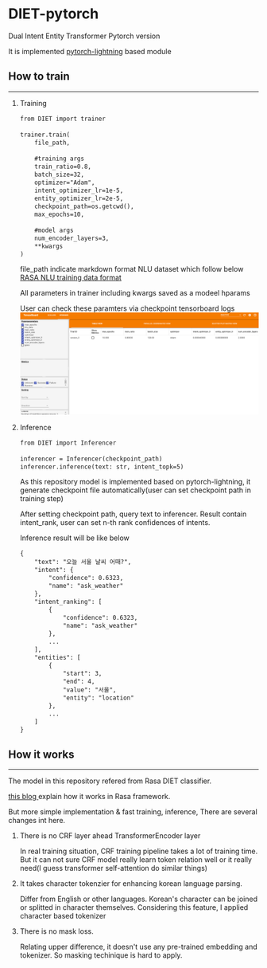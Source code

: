 # DIET-pytorch
Dual Intent Entity Transformer Pytorch version

It is implemented [pytorch-lightning](https://github.com/PyTorchLightning/pytorch-lightning) based module

## How to train
---
1. Training 

    ```
    from DIET import trainer

    trainer.train(
        file_path,

        #training args
        train_ratio=0.8,
        batch_size=32,
        optimizer="Adam",
        intent_optimizer_lr=1e-5,
        entity_optimizer_lr=2e-5,
        checkpoint_path=os.getcwd(),
        max_epochs=10,

        #model args
        num_encoder_layers=3,
        **kwargs
    )
    ```

    file_path indicate markdown format NLU dataset which follow below [RASA NLU training data format](https://rasa.com/docs/rasa/nlu/training-data-format/#markdown-format)

    All parameters in trainer including kwargs saved as a modeel hparams

    User can check these paramters via checkpoint tensorboard logs
    ![tensorboard log](img/tensorboard_log.PNG)

2. Inference

    ```
    from DIET import Inferencer

    inferencer = Inferencer(checkpoint_path)
    inferencer.inference(text: str, intent_topk=5)
    ```

    As this repository model is implemented based on pytorch-lightning, it generate checkpoint file automatically(user can set checkpoint path in training step)

    After setting checkpoint path, query text to inferencer. Result contain intent_rank, user can set n-th rank confidences of intents.

    Inference result will be like below
    ```
    {
        "text": "오늘 서울 날씨 어때?",
        "intent": {
            "confidence": 0.6323,
            "name": "ask_weather"
        },
        "intent_ranking": [
            {
                "confidence": 0.6323,
                "name": "ask_weather"
            },
            ...
        ],
        "entities": [
            {
                "start": 3,
                "end": 4,
                "value": "서울",
                "entity": "location"
            },
            ...
        ]
    }
    ```

## How it works
---

The model in this repository refered from Rasa DIET classifier.

[this blog ](https://ryanong.co.uk/2020/04/10/day-101-in-depth-study-of-rasas-diet-architecture/) explain how it works in Rasa framework.

But more simple implementation & fast training, inference,
There are several changes int here.

1. There is no CRF layer ahead TransformerEncoder layer

    In real training situation, CRF training pipeline takes a lot of training time. But it can not sure CRF model really learn token relation well or it really need(I guess transformer self-attention do similar things)

2. It takes character tokenzier for enhancing korean language parsing. 

    Differ from English or other languages. Korean's character can be joined or splitted in character themselves. Considering this feature, I applied character based tokenizer

3. There is no mask loss.

    Relating upper difference, it doesn't use any pre-trained embedding and tokenizer. So masking techinique is hard to apply.



